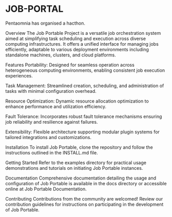# JOB-PORTAL
Pentaomnia has organised a hacthon.

Overview
The Job Portable Project is a versatile job orchestration system aimed at simplifying task scheduling and execution across diverse computing infrastructures. It offers a unified interface for managing jobs efficiently, adaptable to various deployment environments including standalone machines, clusters, and cloud platforms.

Features
Portability: Designed for seamless operation across heterogeneous computing environments, enabling consistent job execution experiences.

Task Management: Streamlined creation, scheduling, and administration of tasks with minimal configuration overhead.

Resource Optimization: Dynamic resource allocation optimization to enhance performance and utilization efficiency.

Fault Tolerance: Incorporates robust fault tolerance mechanisms ensuring job reliability and resilience against failures.

Extensibility: Flexible architecture supporting modular plugin systems for tailored integrations and customizations.

Installation
To install Job Portable, clone the repository and follow the instructions outlined in the INSTALL.md file.

Getting Started
Refer to the examples directory for practical usage demonstrations and tutorials on initiating Job Portable instances.

Documentation
Comprehensive documentation detailing the usage and configuration of Job Portable is available in the docs directory or accessible online at Job Portable Documentation.

Contributing
Contributions from the community are welcomed! Review our contribution guidelines for instructions on participating in the development of Job Portable.
